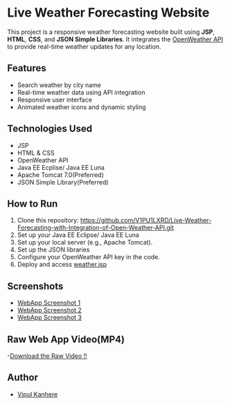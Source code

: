 # Live Weather Forecasting Website

This project is a responsive weather forecasting website built using **JSP**, **HTML**, **CSS**, and **JSON Simple Libraries**. It integrates the [OpenWeather API](https://openweathermap.org/api) to provide real-time weather updates for any location.

## Features
- Search weather by city name
- Real-time weather data using API integration
- Responsive user interface
- Animated weather icons and dynamic styling

## Technologies Used
- JSP
- HTML & CSS
- OpenWeather API
- Java EE Ecplise/ Java EE Luna
- Apache Tomcat 7.0(Preferred)
- JSON Simple Library(Preferred)

## How to Run
1. Clone this repository:
 https://github.com/V1PU1LXRD/Live-Weather-Forecasting-with-Integration-of-Open-Weather-API.git
2. Set up your Java EE Eclipse/ Java EE Luna 
3. Set up your local server (e.g., Apache Tomcat).
4. Set up the JSON libraries
5. Configure your OpenWeather API key in the code.
6. Deploy and access [weather.jsp](./weather.jsp)

## Screenshots
- [WebApp Screenshot 1](./AssamSS.png)
- [WebApp Screenshot 2](./BrazilSS.png)
- [WebApp Screenshot 3](./MumbaiSS.png)

## Raw Web App Video(MP4)
-[Download the Raw Video !!](./LiveWeatherForecastingAPIGlobal2.mp4)

## Author
- [Vipul Kanhere](https://github.com/V1PU1LXRD)


